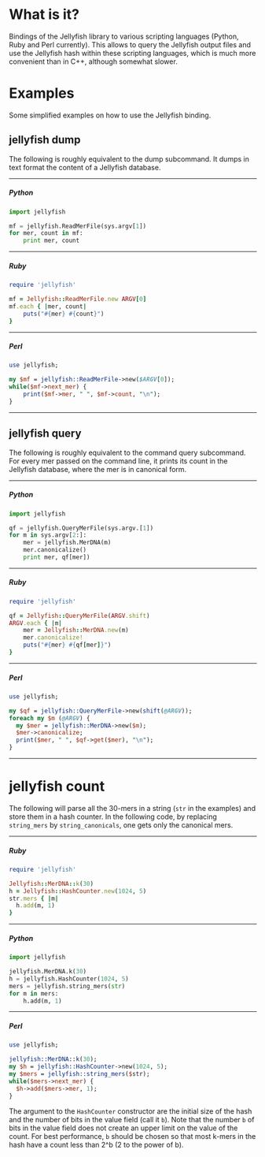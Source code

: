 What is it?
===========

Bindings of the Jellyfish library to various scripting languages
(Python, Ruby and Perl currently). This allows to query the Jellyfish
output files and use the Jellyfish hash within these scripting
languages, which is much more convenient than in C++, although
somewhat slower.


Examples
========

Some simplified examples on how to use the Jellyfish binding.

jellyfish dump
--------------

The following is roughly equivalent to the dump subcommand. It dumps
in text format the content of a Jellyfish database.

----
##### Python
```Python
import jellyfish

mf = jellyfish.ReadMerFile(sys.argv[1])
for mer, count in mf:
    print mer, count
```

----
##### Ruby
```Ruby
require 'jellyfish'

mf = Jellyfish::ReadMerFile.new ARGV[0]
mf.each { |mer, count|
    puts("#{mer} #{count}")
}
```

----
##### Perl
```Perl
use jellyfish;

my $mf = jellyfish::ReadMerFile->new($ARGV[0]);
while($mf->next_mer) {
    print($mf->mer, " ", $mf->count, "\n");
}
```
----

jellyfish query
---------------

The following is roughly equivalent to the command query
subcommand. For every mer passed on the command line, it prints its
count in the Jellyfish database, where the mer is in canonical form.

----
##### Python
```Python
import jellyfish

qf = jellyfish.QueryMerFile(sys.argv.[1])
for m in sys.argv[2:]:
    mer = jellyfish.MerDNA(m)
    mer.canonicalize()
    print mer, qf[mer])
```

----
##### Ruby
```Ruby
require 'jellyfish'

qf = Jellyfish::QueryMerFile(ARGV.shift)
ARGV.each { |m|
    mer = Jellyfish::MerDNA.new(m)
    mer.canonicalize!
    puts("#{mer} #{qf[mer]}")
}
```

----
##### Perl
```Perl
use jellyfish;

my $qf = jellyfish::QueryMerFile->new(shift(@ARGV));
foreach my $m (@ARGV) {
  my $mer = jellyfish::MerDNA->new($m);
  $mer->canonicalize;
  print($mer, " ", $qf->get($mer), "\n");
}
```
----

jellyfish count
===============

The following will parse all the 30-mers in a string (`str` in the examples) and store them in a hash counter. In the following code, by replacing `string_mers` by `string_canonicals`, one gets only the canonical mers.

----
##### Ruby
```Ruby
require 'jellyfish'

Jellyfish::MerDNA::k(30)
h = Jellyfish::HashCounter.new(1024, 5)
str.mers { |m|
  h.add(m, 1)
}
```

----
##### Python
```Python
import jellyfish

jellyfish.MerDNA.k(30)
h = jellyfish.HashCounter(1024, 5)
mers = jellyfish.string_mers(str)
for m in mers:
    h.add(m, 1)
```

---
##### Perl
```Perl
use jellyfish;

jellyfish::MerDNA::k(30);
my $h = jellyfish::HashCounter->new(1024, 5);
my $mers = jellyfish::string_mers($str);
while($mers->next_mer) {
  $h->add($mers->mer, 1);
}
```

The argument to the `HashCounter` constructor are the initial size of the hash and the number of bits in the value field (call it `b`). Note that the number `b` of bits in the value field does not create an upper limit on the value of the count. For best performance, `b` should be chosen so that most k-mers in the hash have a count less than 2^b (2 to the power of b).
